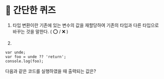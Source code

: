 # 📝 간단한 퀴즈

1. 타입 변환이란 기존에 있는 변수의 값을 재할당하여 기존의 타입과 다른 타입으로 바꾸는 것을 말한다. ( ⭕️ / ❌ )

2. 
```JS
var unde;
var foo = unde ?? 'return';
console.log(foo);
```
다음과 같은 코드를 실행하였을 때 출력되는 값은?

